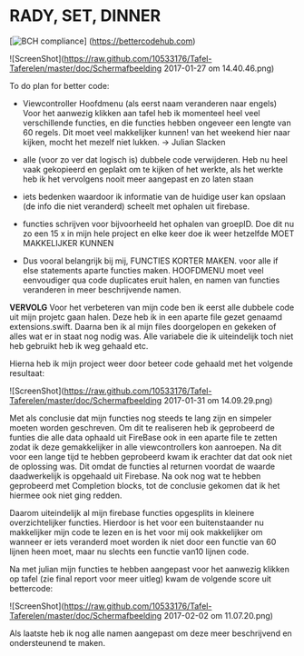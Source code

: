 # RADY, SET, DINNER 
[![BCH compliance](https://bettercodehub.com/edge/badge/10533176/TafelTaferelen)]
(https://bettercodehub.com)

 ![ScreenShot](https://raw.github.com/10533176/Tafel-Taferelen/master/doc/Schermafbeelding 2017-01-27 om 14.40.46.png)

To do plan for better code: 

* Viewcontroller Hoofdmenu (als eerst naam  veranderen naar engels) 
  Voor het aanwezig klikken aan tafel heb ik momenteel heel veel verschillende functies, en die functies hebben ongeveer een lengte van 60 regels. 
  Dit moet veel makkelijker kunnen! van het weekend hier naar kijken, mocht het mezelf niet lukken. -> Julian Slacken 
  
* alle (voor zo ver dat logisch is) dubbele code verwijderen. Heb nu heel vaak gekopieerd en geplakt om te kijken of het werkte, 
als het werkte heb ik het vervolgens nooit meer aangepast en zo laten staan 

* iets bedenken waardoor ik informatie van de huidige user kan opslaan (de info die niet veranderd) scheelt met ophalen uit firebase. 

* functies schrijven voor bijvoorheeld het ophalen van groepID. Doe dit nu zo een 15 x in mijn hele project en elke keer doe ik weer hetzelfde 
MOET MAKKELIJKER KUNNEN 

* Dus vooral belangrijk bij mij, FUNCTIES KORTER MAKEN. voor alle if else statements aparte functies maken. HOOFDMENU moet veel eenvoudiger qua code 
duplicates eruit halen, en namen van functies veranderen in meer beschrijvende namen. 


**VERVOLG**
Voor het verbeteren van mijn code ben ik eerst alle dubbele code uit mijn projetc gaan halen. Deze heb ik in een aparte file gezet genaamd extensions.swift. Daarna ben ik al mijn files doorgelopen en gekeken of alles wat er in staat nog nodig was. Alle variabele die ik uiteindelijk toch niet heb gebruikt heb ik weg gehaald etc. 

Hierna heb ik mijn project weer door beteer code gehaald met het volgende resultaat: 

 ![ScreenShot](https://raw.github.com/10533176/Tafel-Taferelen/master/doc/Schermafbeelding 2017-01-31 om 14.09.29.png)

Met als conclusie dat mijn functies nog steeds te lang zijn en simpeler moeten worden geschreven. Om dit te realiseren heb ik geprobeerd de funties die alle data ophaald uit FireBase ook in een aparte file te zetten zodat ik deze gemakkelijker in alle viewcontrollers kon aanroepen. Na dit voor een lange tijd te hebben geprobeerd kwam ik erachter dat dat ook niet de oplossing was. Dit omdat de functies al returnen voordat de waarde daadwerkelijk is opgehaald uit Firebase. Na ook nog wat te hebben geprobeerd met Completion blocks, tot de conclusie gekomen dat ik het hiermee ook niet ging redden. 

Daarom uiteindelijk al mijn firebase functies opgesplits in kleinere overzichtelijker functies. Hierdoor is het voor een buitenstaander nu makkelijker mijn code te lezen en is het voor mij ook makkelijker om wanneer er iets veranderd moet worden ik niet door een functie van 60 lijnen heen moet, maar nu slechts een functie van10 lijnen code. 

Na met julian mijn functies te hebben aangepast voor het aanwezig klikken op tafel (zie final report voor meer uitleg) kwam de volgende score uit bettercode: 

![ScreenShot](https://raw.github.com/10533176/Tafel-Taferelen/master/doc/Schermafbeelding 2017-02-02 om 11.07.20.png)

Als laatste heb ik nog alle namen aangepast om deze meer beschrijvend en ondersteunend te maken. 


